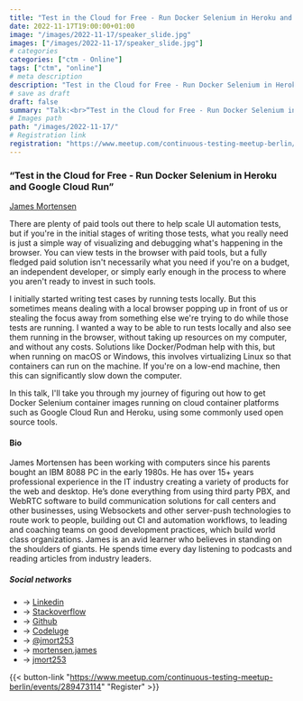 ```yaml
---
title: "Test in the Cloud for Free - Run Docker Selenium in Heroku and Google Cloud Run"
date: 2022-11-17T19:00:00+01:00
image: "/images/2022-11-17/speaker_slide.jpg"
images: ["/images/2022-11-17/speaker_slide.jpg"]
# categories
categories: ["ctm - Online"]
tags: ["ctm", "online"]
# meta description
description: "Test in the Cloud for Free - Run Docker Selenium in Heroku and Google Cloud Run"
# save as draft
draft: false
summary: "Talk:<br>“Test in the Cloud for Free - Run Docker Selenium in Heroku and Google Cloud Run” (James Mortensen)"
# Images path
path: "/images/2022-11-17/"
# Registration link
registration: "https://www.meetup.com/continuous-testing-meetup-berlin/events/289473114"
---
```


### “Test in the Cloud for Free - Run Docker Selenium in Heroku and Google Cloud Run”

[James Mortensen](https://www.linkedin.com/in/james-mortensen-b07a195)

There are plenty of paid tools out there to help scale UI automation tests, but if you're in the initial stages of writing those tests, what you really need is just a simple way of visualizing and debugging what's happening in the browser.  You can view tests in the browser with paid tools, but a fully fledged paid solution isn't necessarily what you need if you're on a budget, an independent developer, or simply early enough in the process to where you aren't ready to invest in such tools.  

I initially started writing test cases by running tests locally.  But this sometimes means dealing with a local browser popping up in front of us or stealing the focus away from something else we're trying to do while those tests are running.  I wanted a way to be able to run tests locally and also see them running in the browser, without taking up resources on my computer, and without any costs.  Solutions like Docker/Podman help with this, but when running on macOS or Windows, this involves virtualizing Linux so that containers can run on the machine.  If you're on a low-end machine, then this can significantly slow down the computer.  

In this talk, I'll take you through my journey of figuring out how to get Docker Selenium container images running on cloud container platforms such as Google Cloud Run and Heroku, using some commonly used open source tools.

#### Bio

James Mortensen has been working with computers since his parents bought an IBM 8088 PC in the early 1980s.  He has over 15+ years professional experience in the IT industry creating a variety of products for the web and desktop. He’s done everything from using third party PBX, and WebRTC software to build communication solutions for call centers and other businesses, using Websockets and other server-push technologies to route work to people, building out CI and automation workflows, to leading and coaching teams on good development practices, which build world class organizations. James is an avid learner who believes in standing on the shoulders of giants. He spends time every day listening to podcasts and reading articles from industry leaders.

##### Social networks

- <i class="fa fa-linkedin"></i> -> [Linkedin](https://www.linkedin.com/in/james-mortensen-b07a195)
- <i class="fa fa-stack-overflow"></i> -> [Stackoverflow](https://stackoverflow.com/users/552792/jamesmortensen)
- <i class="fa fa-github"></i> -> [Github](https://github.com/jamesmortensen)
- <i class="fa fa-code"></i> -> [Codeluge](https://www.codeluge.com)
- <i class="fa fa-twitter"></i> -> [@jmort253](https://twitter.com/@jmort253)
- <i class="fa fa-facebook"></i> -> [mortensen.james](https://www.facebook.com/mortensen.james)
- <i class="fa fa-instagram"></i> -> [jmort253](https://www.instagram.com/jmort253)

{{< button-link "https://www.meetup.com/continuous-testing-meetup-berlin/events/289473114" "Register" >}}
